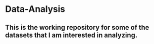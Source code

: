 # Data-Analysis

## This is the working repository for some of the datasets that I am interested in analyzing. 
